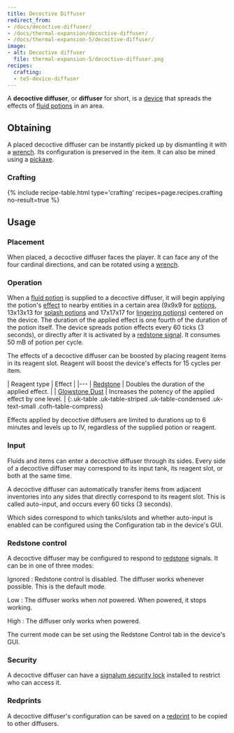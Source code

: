 ```yaml
---
title: Decoctive Diffuser
redirect_from:
- /docs/decoctive-diffuser/
- /docs/thermal-expansion/decoctive-diffuser/
- /docs/thermal-expansion-5/decoctive-diffuser/
image:
- alt: Decoctive diffuser
  file: thermal-expansion-5/decoctive-diffuser.png
recipes:
  crafting:
  - te5-device-diffuser
---
```


A **decoctive diffuser**, or **diffuser** for short, is a
[device](/docs/1.12/thermal-expansion-5/devices/) that spreads the effects of [fluid
potions](/docs/1.12/thermal-foundation-2/potion-fluid/) in an area.


Obtaining
---------

A placed decoctive diffuser can be instantly picked up by dismantling it with a
[wrench](/docs/1.12/wrenches/). Its configuration is preserved in the item. It can
also be mined using a [pickaxe](https://minecraft.gamepedia.com/Pickaxe).

### Crafting
{% include recipe-table.html type='crafting' recipes=page.recipes.crafting no-result=true %}


Usage
-----

### Placement
When placed, a decoctive diffuser faces the player. It can face any of the four
cardinal directions, and can be rotated using a [wrench](/docs/1.12/wrenches/).

### Operation
When a [fluid potion](/docs/1.12/thermal-foundation-2/potion-fluid/) is supplied to a
decoctive diffuser, it will begin applying the potion's
[effect](https://minecraft.gamepedia.com/Status_effect) to nearby entities in a
certain area (9x9x9 for [potions](https://minecraft.gamepedia.com/Potion),
13x13x13 for [splash potions](https://minecraft.gamepedia.com/Splash_Potion) and
17x17x17 for [lingering
potions](https://minecraft.gamepedia.com/Lingering_Potion)) centered on the
device. The duration of the applied effect is one fourth of the duration of the
potion itself. The device spreads potion effects every 60 ticks (3 seconds), or
directly after it is activated by a [redstone signal](#redstone-control). It
consumes 50 mB of potion per cycle.

The effects of a decoctive diffuser can be boosted by placing reagent items in
its reagent slot. Reagent will boost the device's effects for 15 cycles per
item.

| Reagent type | Effect |
|---
| [Redstone](https://minecraft.gamepedia.com/Redstone) | Doubles the duration of the applied effect. |
| [Glowstone Dust](https://minecraft.gamepedia.com/Glowstone_Dust) | Increases the potency of the applied effect by one level. |
{:.uk-table .uk-table-striped .uk-table-condensed .uk-text-small .cofh-table-compress}

Effects applied by decoctive diffusers are limited to durations up to 6 minutes
and levels up to IV, regardless of the supplied potion or reagent.

### Input
Fluids and items can enter a decoctive diffuser through its sides. Every side of
a decoctive diffuser may correspond to its input tank, its reagent slot, or both
at the same time.

A decoctive diffuser can automatically transfer items from adjacent inventories
into any sides that directly correspond to its reagent slot. This is called
auto-input, and occurs every 60 ticks (3 seconds).

Which sides correspond to which tanks/slots and whether auto-input is enabled
can be configured using the Configuration tab in the device's GUI.

### Redstone control
A decoctive diffuser may be configured to respond to
[redstone](https://minecraft.gamepedia.com/Redstone) signals. It can be in one
of three modes:

Ignored
: Redstone control is disabled. The diffuser works whenever possible. This is
the default mode.

Low
: The diffuser works when *not* powered. When powered, it stops working.

High
: The diffuser only works when powered.

The current mode can be set using the Redstone Control tab in the device's GUI.

### Security
A decoctive diffuser can have a [signalum security
lock](/docs/1.12/thermal-foundation-2/signalum-security-lock/) installed to restrict who can access it.

### Redprints
A decoctive diffuser's configuration can be saved on a
[redprint](/docs/1.12/thermal-foundation-2/redprint/) to be copied to other diffusers.

